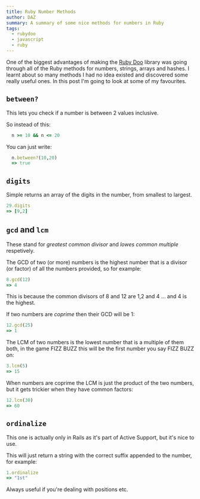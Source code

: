 ```yaml
---
title: Ruby Number Methods
author: DAZ
summary: A summary of some nice methods for numbers in Ruby
tags:
  - rubydoo
  - javascript
  - ruby
---
```


One of the biggest advantages of making the [Ruby Doo](/projects/ruby-doo) library was going through all of the Ruby methods for numbers, strings, arrays and hashes. I learnt about so many methods I had no idea existed and discovered some really useful ones. In this post I'm going to look at some of my favourites.

## `between?`

This lets you check if a number is between 2 values inclusive.

So instead of this:

```ruby
  n >= 10 && n <= 20
```

You can just write:

```ruby
  n.between?(10,20)
  => true
```

## `digits`

Simple returns an array of the digits in the number, from smallest to largest.

```ruby
29.digits
=> [9,2]
```

## `gcd` and `lcm`

These stand for *greatest common divisor* and *lowes common multiple* respetively.

The GCD of two (or more) numbers is the highest number that is a divisor (or factor) of all the numbers provided, so for example:

```ruby
8.gcd(12)
=> 4
```

This is because the common divisors of 8 and 12 are 1,2 and 4 ... and 4 is the highest.

If two numbers are *coprime* then their GCD will be 1:

```ruby
12.gcd(25)
=> 1
```

The LCM of two numbers is the lowest number that is a multiple of them both, in the game FIZZ BUZZ this will be the first number you say FIZZ BUZZ on:

```ruby
3.lcm(5)
=> 15
```

When numbers are coprime the LCM is just the product of the two numbers, but it gets trickier when they have common factors:

```ruby
12.lcm(30)
=> 60
```

## `ordinalize`

This one is actually only in Rails as it's part of Active Support, but it's nice to use.

This will just return a string with the correct suffix appended to the number, for example:

```ruby
1.ordinalize
=> "1st"
```

Always useful if you're dealing with positions etc.
